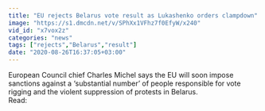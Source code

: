 ```yaml
---
title: "EU rejects Belarus vote result as Lukashenko orders clampdown"
image: "https://s1.dmcdn.net/v/SPhXx1VFhz7f0EfyW/x240"
vid_id: "x7vox2z"
categories: "news"
tags: ["rejects","Belarus","result"]
date: "2020-08-26T16:37:05+03:00"
---
```

European Council chief Charles Michel says the EU will soon impose sanctions against a ‘substantial number’ of people responsible for vote rigging and the violent suppression of protests in Belarus.  <br>Read: 
